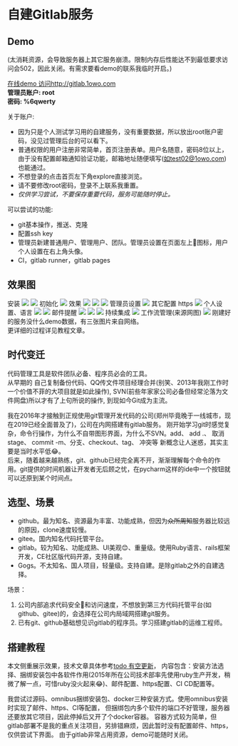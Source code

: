 自建Gitlab服务
===
## Demo
(太消耗资源，会导致服务器上其它服务崩溃。限制内存后性能达不到最低要求访问会502，因此关闭。有需求要看demo的联系我临时开启。)

[在线demo 访问http://gitlab.1owo.com](http://gitlab.1owo.com)  
**管理员账户: root**  
**密码: %6qwerty**  

关于账户:  
- 因为只是个人测试学习用的自建服务，没有重要数据，所以放出root账户密码，没见过管理后台的可以看下。
- 普通权限的用户注册非常简单，首页注册表单。用户名随意，密码8位以上，由于没有配置邮箱通知验证功能，邮箱地址随便填写(如test02@1owo.com)也能通过。
- 不想登录的点击首页左下角explore直接浏览。 
- 请不要修改root密码，登录不上联系我重置。
- *仅供学习尝试，不要保存重要代码，服务可能随时停止。*

可以尝试的功能:  
- git基本操作，推送、克隆
- 配置ssh key
- 管理员新建普通用户、管理用户、团队。管理员设置在页面左上🔧图标，用户个人设置在右上角头像。
- CI，gitlab runner，gitlab pages

## 效果图
安装
![](./images/install1.jpg)
![](./images/install7.jpg)
初始化
![](./images/initial1.png)
效果
![](./images/done1.png)
![](./images/done2.png)
![](./images/done3.png)
管理员设置
![](./images/admin.jpg)
其它配置
https
![](./images/https.png)
个人设置、语言
![](./images/settings1.png)
![](./images/settings2.png)
邮件提醒
![](./images/settings_mail1.jpg)
![](./images/settings_mail2.jpg)
![](./images/settings_mail3.jpg)
持续集成
![](./images/devOps.png)
工作流管理(来源网图)
![](./images/workflow.png)
刚建好的服务没什么demo数据，有三张图片来自网络。  
更详细的过程详见教程文章。
 
## 时代变迁
代码管理工具是软件团队必备、程序员必会的工具。  
从早期的 自己复制备份代码、QQ传文件项目经理合并(别笑、2013年我刚工作时一个价值不菲的大项目就是如此操作),
SVN(前些年家家公司必备但经常沦落为文件网盘)所以才有了上句所说的操作, 到现如今Git成为主流。

我在2016年才接触到正规使用git管理开发代码的公司(郑州毕竟晚于一线城市，现在2019已经全面普及了)，公司在内网搭建有gitlab服务。
刚开始学习git时感觉复杂，命令行操作，为什么不自带图形界面，为什么不SVN。add、 add .、 取消stage、 commit -m、分支、checkout、tag、 冲突等
新概念让人迷惑，其实主要是当时水平低😂。  
后来，随着越来越熟练，git、github已经完全离不开，渐渐理解每个命令的作用。git提供的时间机器让开发者无后顾之忧，在pycharm这样的ide中一个按钮就可以还原到某个时间点。

## 选型、场景
- github。最为知名、资源最为丰富、功能成熟，但因为~~众所周知~~服务器比较远的原因，clone速度较慢。
- gitee。国内知名代码托管平台。
- gitlab。较为知名、功能成熟、UI美观😊、重量级。使用Ruby语言、rails框架开发，CE社区版代码开源，支持自建。
- Gogs。不太知名、国人项目，轻量级。支持自建。是除gitlab之外的自建选择。

场景：  
1. 公司内部追求代码安全🔐和访问速度，不想放到第三方代码托管平台(如github、gitee)的，会选择在公司内局域网搭建git服务。
2. 已有git、github基础想见识gitlab的程序员。学习搭建gitlab的运维工程师。

## 搭建教程
本文侧重展示效果，技术文章具体参考[todo 有空更新]()，
内容包含：安装方法选择、捆绑安装包中各软件作用(2015年所在公司技术部率先使用ruby生产开发，稍微了解一点，可惜ruby没火起来😂)、邮件配置、https配置、CI CD配置等。

我尝试过源码、omnibus捆绑安装包、docker三种安装方式。使用omnibus安装时实现了邮件、https、CI等配置，
但捆绑包内多个软件的端口不好管理，服务器还要放其它项目，因此停掉后又开了个docker容器。
容器方式较为简单，但gitlab部署不是我的重点关注项目，另排错麻烦，因此暂时没有配置邮件、https，仅供尝试下界面。
由于gitlab非常占用资源，demo可能随时关闭。



 
